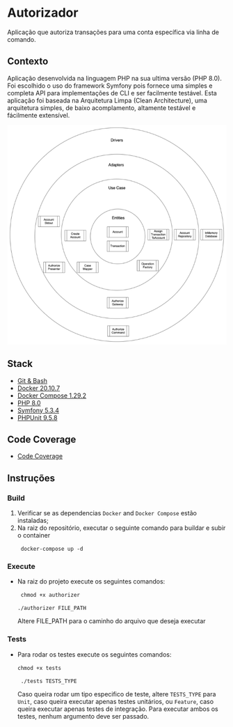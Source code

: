 # Autorizador

Aplicação que autoriza transações para uma conta específica via linha de comando.

## Contexto

Aplicação desenvolvida na linguagem PHP na sua ultima versão (PHP 8.0). Foi escolhido o uso do framework Symfony pois 
fornece uma simples e completa API para implementações de CLI e ser facilmente testável.
Esta aplicação foi baseada na Arquitetura Limpa (Clean Architecture), uma arquitetura simples, de baixo acomplamento,
altamente testável e fácilmente extensível.

![Architecture Driagram](files/authorizer-clean-architecture-2.png "Clean Architecture" )

## Stack

- [Git & Bash](https://git-scm.com/downloads)
- [Docker 20.10.7](https://www.docker.com/products/docker-desktop)
- [Docker Compose 1.29.2](https://docs.docker.com/compose/install/)
- [PHP 8.0](https://www.php.net/downloads.php#v8.0.9)
- [Symfony 5.3.4](https://github.com/symfony/symfony/tree/5.3)
- [PHPUnit 9.5.8](https://github.com/sebastianbergmann/phpunit/tree/9.5)

## Code Coverage
- [Code Coverage](./app/coverage/dashboard.html)

## Instruções
### Build
1) Verificar se as dependencias `Docker` and `Docker Compose` estão instaladas;
2) Na raiz do repositório, executar o seguinte comando para buildar e subir o container
   ```
    docker-compose up -d
   ```

### Execute
- Na raiz do projeto execute os seguintes comandos:
   ```shell
    chmod +x authorizer
    ```
   ```shell
   ./authorizer FILE_PATH
   ```
   Altere FILE_PATH para o caminho do arquivo que deseja executar

### Tests
- Para rodar os testes execute os seguintes comandos:
   ```shell
   chmod +x tests
   ```
  ```shell
   ./tests TESTS_TYPE
   ```
  Caso queira rodar um tipo especifico de teste, altere `TESTS_TYPE` para `Unit`, caso queira executar apenas testes 
  unitários, ou `Feature`, caso queira executar apenas testes de integração. Para executar ambos os testes, nenhum 
  argumento deve ser passado.
